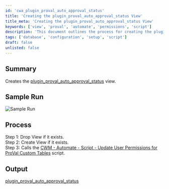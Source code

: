 ```yaml
---
id: 'cwa_plugin_proval_auto_approval_status'
title: 'Creating the plugin_proval_auto_approval_status View'
title_meta: 'Creating the plugin_proval_auto_approval_status View'
keywords: ['view', 'proval', 'automate', 'permissions', 'script']
description: 'This document outlines the process for creating the plugin_proval_auto_approval_status view, including steps for dropping and creating the view, and updating user permissions for ProVal custom tables.'
tags: ['database', 'configuration', 'setup', 'script']
draft: false
unlisted: false
---
```

## Summary

Creates the [plugin_proval_auto_approval_status](https://proval.itglue.com/DOC-5078775-8988282) view.

## Sample Run

![Sample Run](..\..\..\static\img\View---Create-(plugin_proval_auto_approval_status)\image_1.png)

## Process

Step 1: Drop View if it exists.  
Step 2: Create View if it exists.  
Step 3: Calls the [CWM - Automate - Script - Update User Permissions for ProVal Custom Tables](https://proval.itglue.com/DOC-5078775-8056027) script.

## Output

[plugin_proval_auto_approval_status](https://proval.itglue.com/DOC-5078775-8988282)


